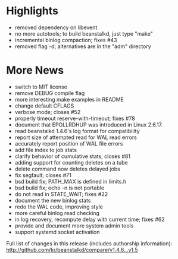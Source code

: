 # Highlights

- removed dependency on libevent
- no more autotools; to build beanstalkd, just type "make"
- incremental binlog compaction; fixes #43
- removed flag -d; alternatives are in the "adm" directory

# More News

- switch to MIT license
- remove DEBUG compile flag
- more interesting make examples in README
- change default CFLAGS
- verbose mode; closes #52
- properly timeout reserve-with-timeout; fixes #78
- document that EPOLLRDHUP was introduced in Linux 2.6.17.
- read beanstalkd 1.4.6's log format for compatibility
- report size of attempted read for WAL read errors
- accurately report position of WAL file errors
- add file index to job stats
- clarify behavior of cumulative stats; closes #81
- adding support for counting deletes on a tube
- delete command now deletes delayed jobs
- fix segfault; closes #71
- bsd build fix; PATH_MAX is defined in limits.h
- bsd build fix; echo -n is not portable
- do not read in STATE_WAIT; fixes #22
- document the new binlog stats
- redo the WAL code, improving style
- more careful binlog read checking
- in log recovery, recompute delay with current time; fixes #62
- provide and document more system admin tools
- support systemd socket activation

Full list of changes in this release (includes authorship information):
<http://github.com/kr/beanstalkd/compare/v1.4.6...v1.5>
